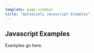 ```yaml
---
template: page-sidebar
title: "Optimizely Javascript Examples"
---
```


## Javascript Examples

Examples go here.
